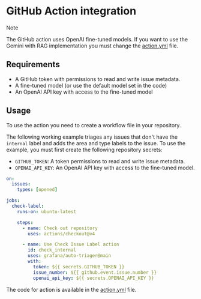 # GitHub Action integration

> [!NOTE]
> The GitHub action uses OpenAI fine-tuned models.
> If you want to use the Gemini with RAG implementation you must change the [action.yml](../action.yml) file.

## Requirements

- A GitHub token with permissions to read and write issue metadata.
- A fine-tuned model (or use the default model set in the code)
- An OpenAI API key with access to the fine-tuned model

## Usage

To use the action you need to create a workflow file in your repository.

The following working example triages any issues that don't have the `internal` label and adds the area and type labels to the issue.
To use the example, you must first create the following repository secrets:

- `GITHUB_TOKEN`: A token permissions to read and write issue metadata.
- `OPENAI_API_KEY`: An OpenAI API key with access to the fine-tuned model.

```yaml
on:
  issues:
    types: [opened]

jobs:
  check-label:
    runs-on: ubuntu-latest

    steps:
      - name: Check out repository
        uses: actions/checkout@v4

      - name: Use Check Issue Label action
        id: check_internal
        uses: grafana/auto-triager@main
        with:
          token: ${{ secrets.GITHUB_TOKEN }}
          issue_number: ${{ github.event.issue.number }}
          openai_api_key: ${{ secrets.OPENAI_API_KEY }}
```

The code for action is available in the [action.yml](../action.yml) file.

